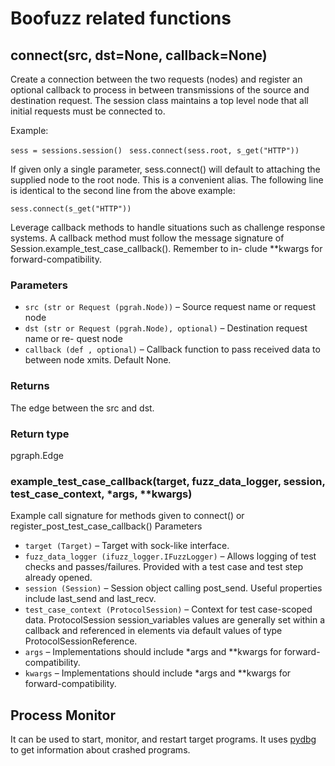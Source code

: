 # Boofuzz related functions

## connect(src, dst=None, callback=None)
Create a connection between the two requests (nodes) and register an optional callback to process in between transmissions of the source and destination request. The session class maintains a top level node that all initial requests must be connected to.
    
Example:

```sess = sessions.session() ```
```sess.connect(sess.root, s_get("HTTP"))```

If given only a single parameter, sess.connect() will default to attaching the supplied node to the root node. This is a convenient alias. The following line is identical to the second line from the above example:

```sess.connect(s_get("HTTP"))```

Leverage callback methods to handle situations such as challenge response systems. A callback method must follow the message signature of Session.example_test_case_callback(). Remember to in- clude **kwargs for forward-compatibility. 

### Parameters
* ```src (str or Request (pgrah.Node))``` – Source request name or request node
* ```dst (str or Request (pgrah.Node), optional)``` – Destination request name or re-
quest node
* ```callback (def , optional)``` – Callback function to pass received data to between node xmits. Default None. 

### Returns 
The edge between the src and dst.

### Return type
pgraph.Edge

### example_test_case_callback(target, fuzz_data_logger, session, test_case_context, *args, **kwargs)
Example call signature for methods given to connect() or register_post_test_case_callback()
Parameters
* ```target (Target)``` – Target with sock-like interface.
* ```fuzz_data_logger (ifuzz_logger.IFuzzLogger)``` – Allows logging of test checks and
passes/failures. Provided with a test case and test step already opened.
* ```session (Session)``` – Session object calling post_send.
 Useful properties include
last_send and last_recv.
* ```test_case_context (ProtocolSession)``` – Context for test case-scoped data.
ProtocolSession session_variables values are generally set within a callback and
referenced in elements via default values of type ProtocolSessionReference.
* ```args``` – Implementations should include *args and **kwargs for forward-compatibility.
* ```kwargs``` – Implementations should include *args and **kwargs for forward-compatibility.

## Process Monitor
It can be used to start, monitor, and restart target programs. It uses [pydbg](https://pypi.org/project/pydbg/) to get information about crashed programs.